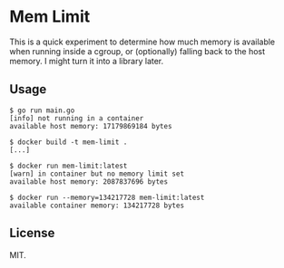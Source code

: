 # Mem Limit

This is a quick experiment to determine how much memory is available when
running inside a cgroup, or (optionally) falling back to the host memory. I
might turn it into a library later.

## Usage

```console
$ go run main.go
[info] not running in a container
available host memory: 17179869184 bytes

$ docker build -t mem-limit .
[...]

$ docker run mem-limit:latest
[warn] in container but no memory limit set
available host memory: 2087837696 bytes

$ docker run --memory=134217728 mem-limit:latest
available container memory: 134217728 bytes
```

## License

MIT.
